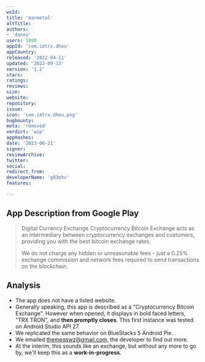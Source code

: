 ```yaml
---
wsId: 
title: 'marmetal'
altTitle: 
authors:
- 'danny'
users: 1000
appId: 'com.imtrx.dhou'
appCountry: 
released: '2022-04-11'
updated: '2022-09-13'
version: '1.2'
stars: 
ratings: 
reviews: 
size: 
website: 
repository: 
issue: 
icon: 'com.imtrx.dhou.png'
bugbounty: 
meta: 'removed'
verdict: 'wip'
appHashes: 
date: '2023-06-21'
signer: 
reviewArchive: 
twitter: 
social: 
redirect_from: 
developerName: 'g83ohv'
features: 

---
```


## App Description from Google Play 

> Digital Currency Exchange Cryptocurrency Bitcoin Exchange acts as an intermediary between cryptocurrency exchanges and customers, providing you with the best bitcoin exchange rates.
>
> We do not charge any hidden or unreasonable fees - just a 0.25% exchange commission and network fees required to send transactions on the blockchain.

## Analysis 

- The app does not have a listed website. 
- Generally speaking, this app is described as a "Cryptocurrency Bitcoin Exchange". However when opened, it displays in bold faced letters, "TRX TRON", and **then promptly closes**. This first instance was tested on Android Studio API 27. 
- We replicated the same behavior on BlueStacks 5 Android Pie.
- We emailed themeqswz@gmail.com, the developer to find out more. 
- At the interim, this sounds like an exchange, but without any more to go by, we'll keep this as a **work-in-progress**.


